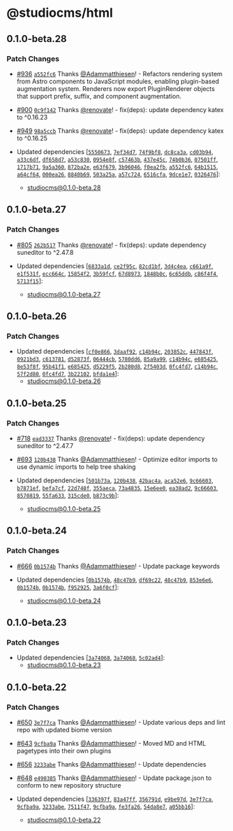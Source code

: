 # @studiocms/html

## 0.1.0-beta.28

### Patch Changes

- [#936](https://github.com/withstudiocms/studiocms/pull/936) [`a552fc6`](https://github.com/withstudiocms/studiocms/commit/a552fc658d7739bda594fb063075ae85c456709d) Thanks [@Adammatthiesen](https://github.com/Adammatthiesen)! - Refactors rendering system from Astro components to JavaScript modules, enabling plugin-based augmentation system. Renderers now export PluginRenderer objects that support prefix, suffix, and component augmentation.

- [#900](https://github.com/withstudiocms/studiocms/pull/900) [`0c9f142`](https://github.com/withstudiocms/studiocms/commit/0c9f142ab0eddaee5320518c8265a75e3213c51e) Thanks [@renovate](https://github.com/apps/renovate)! - fix(deps): update dependency katex to ^0.16.23

- [#949](https://github.com/withstudiocms/studiocms/pull/949) [`98a5ccb`](https://github.com/withstudiocms/studiocms/commit/98a5ccb0601c31f58931d76b8c48d7c5fa97eb87) Thanks [@renovate](https://github.com/apps/renovate)! - fix(deps): update dependency katex to ^0.16.25

- Updated dependencies [[`5550673`](https://github.com/withstudiocms/studiocms/commit/55506739e3f96b690ad7999dbc1f9261ac63e644), [`7ef34d7`](https://github.com/withstudiocms/studiocms/commit/7ef34d7e553bb966e86bfddb4d63c622aad2dc83), [`74f9bf8`](https://github.com/withstudiocms/studiocms/commit/74f9bf8cb039d09e9e4589772734eb3a3012178c), [`dc8ca3a`](https://github.com/withstudiocms/studiocms/commit/dc8ca3abfb92944b78d342414e63c3dabe7e77e6), [`cd03b94`](https://github.com/withstudiocms/studiocms/commit/cd03b945e27a459881474443b762e2ec3f427884), [`a33c6df`](https://github.com/withstudiocms/studiocms/commit/a33c6df2e595f6867e0bdc82554017e003a01aed), [`df658d7`](https://github.com/withstudiocms/studiocms/commit/df658d7a91230426ec59480dbefbeb2b8e7c550b), [`a53c830`](https://github.com/withstudiocms/studiocms/commit/a53c83017b02d589607874405b2c040474203716), [`0954e8f`](https://github.com/withstudiocms/studiocms/commit/0954e8f60d539e7ab13c00b8e904851ccdc2d9e0), [`c57463b`](https://github.com/withstudiocms/studiocms/commit/c57463bb5846a75fda0dfad8da3590145eb442a4), [`437e45c`](https://github.com/withstudiocms/studiocms/commit/437e45c99e5e740b72a32836b6df48e7c461ef57), [`74b0b36`](https://github.com/withstudiocms/studiocms/commit/74b0b365090433a0c4185d4d32c9e91f5af50087), [`07501ff`](https://github.com/withstudiocms/studiocms/commit/07501fff35c6777f7d08b9857eff3d827ed12e8b), [`1717b71`](https://github.com/withstudiocms/studiocms/commit/1717b7194e3dd42b75fc51952860a3bd3e2f5f3f), [`9a5a360`](https://github.com/withstudiocms/studiocms/commit/9a5a360e68183693465d29ea5b6ca701ac54cc69), [`872ba2e`](https://github.com/withstudiocms/studiocms/commit/872ba2e286248a79fa46df1c3f5ca354e36e0494), [`e63f679`](https://github.com/withstudiocms/studiocms/commit/e63f679a89ddd50a363d5bbe1b9b0ea403b1292b), [`3b96046`](https://github.com/withstudiocms/studiocms/commit/3b96046aa0fe1eaeb9e472be6ceae1e24dfb78bc), [`f0ea2fb`](https://github.com/withstudiocms/studiocms/commit/f0ea2fb22f8f137190ad24cf6a9bdf219fb1285e), [`a552fc6`](https://github.com/withstudiocms/studiocms/commit/a552fc658d7739bda594fb063075ae85c456709d), [`64b1515`](https://github.com/withstudiocms/studiocms/commit/64b15158ecc93177fac222f9cabe38b5387d5df5), [`a64cf64`](https://github.com/withstudiocms/studiocms/commit/a64cf64975778d7f0f127aa8bd9f56f777aaed91), [`000ea26`](https://github.com/withstudiocms/studiocms/commit/000ea26f1f9e302df6701d354a32f5b8b1c6c9d0), [`8840b69`](https://github.com/withstudiocms/studiocms/commit/8840b69300cf5aab9e47c4bd65f5fec67a346f3d), [`503a25a`](https://github.com/withstudiocms/studiocms/commit/503a25a5da1c07afeb3d965b73ea5bb99a673ba4), [`a57c724`](https://github.com/withstudiocms/studiocms/commit/a57c724fac0553fd6eb88c6a1bf850450520c369), [`6516cfa`](https://github.com/withstudiocms/studiocms/commit/6516cfa01ea0d5b35442e8cd455a86cc4b4ce260), [`9dce1e7`](https://github.com/withstudiocms/studiocms/commit/9dce1e7aa656cfd0e51587afe74e2009726759f4), [`0326476`](https://github.com/withstudiocms/studiocms/commit/03264767111f8b4dbdef18eafe25fa2f28c3ceb5)]:
  - studiocms@0.1.0-beta.28

## 0.1.0-beta.27

### Patch Changes

- [#805](https://github.com/withstudiocms/studiocms/pull/805) [`262b517`](https://github.com/withstudiocms/studiocms/commit/262b5179721bff567c809041da23fce004efad2e) Thanks [@renovate](https://github.com/apps/renovate)! - fix(deps): update dependency suneditor to ^2.47.8

- Updated dependencies [[`6833a1d`](https://github.com/withstudiocms/studiocms/commit/6833a1dd46b34914c087dc57cffc28950d038911), [`ce2f95c`](https://github.com/withstudiocms/studiocms/commit/ce2f95c4c78778cdb0ce867012de05c8f1e3dc67), [`82cd1bf`](https://github.com/withstudiocms/studiocms/commit/82cd1bfd1a442015c266df733988f29fdaafaaf4), [`3d4c4ea`](https://github.com/withstudiocms/studiocms/commit/3d4c4eae4b425db1f0dde5712177faa68d3c9712), [`c661a9f`](https://github.com/withstudiocms/studiocms/commit/c661a9f7f4deb1f1ec695bbb8702c5d570dc4c20), [`e1f531f`](https://github.com/withstudiocms/studiocms/commit/e1f531f7bd3705a988fe67205ce6bd2665d7d33d), [`ecc664c`](https://github.com/withstudiocms/studiocms/commit/ecc664cbb560f03db2078dc8d23135f9e966a7d4), [`15854f2`](https://github.com/withstudiocms/studiocms/commit/15854f2bf620d3ea83da5af6a1651b31e9c433f6), [`3b59fcf`](https://github.com/withstudiocms/studiocms/commit/3b59fcf7885d5c4952bd30279fa8ea2e2f0f5eaa), [`67d8973`](https://github.com/withstudiocms/studiocms/commit/67d8973cd703f6d3a5c50e31d3f051ef8f938548), [`1848b0c`](https://github.com/withstudiocms/studiocms/commit/1848b0ce4d8bbb908a3207079fbbeeda446e3cb7), [`6c65ddb`](https://github.com/withstudiocms/studiocms/commit/6c65ddb94a15997801ebee43ac90d3f380248a86), [`c86f4f4`](https://github.com/withstudiocms/studiocms/commit/c86f4f4ab0873c29246582a8dbcab645057d146c), [`5713f15`](https://github.com/withstudiocms/studiocms/commit/5713f154eb15aad8d2c2c8a5a5c13611ff03dee8)]:
  - studiocms@0.1.0-beta.27

## 0.1.0-beta.26

### Patch Changes

- Updated dependencies [[`cf0e866`](https://github.com/withstudiocms/studiocms/commit/cf0e866e1508d6fec7d59c765126c6bbfe09f068), [`3daaf92`](https://github.com/withstudiocms/studiocms/commit/3daaf92efa7ba78de41927cc56cc3d166da48075), [`c14b94c`](https://github.com/withstudiocms/studiocms/commit/c14b94c855a750b5666fffc975bebf1a556cf80f), [`203852c`](https://github.com/withstudiocms/studiocms/commit/203852c2e102c668eed71e46b96f134899895327), [`447843f`](https://github.com/withstudiocms/studiocms/commit/447843f8e565f7ea15131a1a02cf178c6269d5ef), [`0921bd3`](https://github.com/withstudiocms/studiocms/commit/0921bd330bcd69080aba0265db822b33327fbb9f), [`c613781`](https://github.com/withstudiocms/studiocms/commit/c613781d04003f1808a1632dcfcd2f2662d4ee8b), [`d52873f`](https://github.com/withstudiocms/studiocms/commit/d52873f975fa7cbfe52a037bf84648b03c4773b4), [`06444cb`](https://github.com/withstudiocms/studiocms/commit/06444cbaf17e63a12b08eb8a08c1b6d65eeaac82), [`5780dd6`](https://github.com/withstudiocms/studiocms/commit/5780dd603ec6dc900d8f0f667374b4cf5eaf6a5a), [`85a9a99`](https://github.com/withstudiocms/studiocms/commit/85a9a99d3c4595ff7130ca753e4962da66ad2511), [`c14b94c`](https://github.com/withstudiocms/studiocms/commit/c14b94c855a750b5666fffc975bebf1a556cf80f), [`e685425`](https://github.com/withstudiocms/studiocms/commit/e6854250165650c7642a03e4f612aa0a9ea880d1), [`8e53f8f`](https://github.com/withstudiocms/studiocms/commit/8e53f8fc56adb8a8b110c9854053c779e07b3cb3), [`95b41f1`](https://github.com/withstudiocms/studiocms/commit/95b41f1a37b241dd3e1bfa90c8a85b858c107e6d), [`e685425`](https://github.com/withstudiocms/studiocms/commit/e6854250165650c7642a03e4f612aa0a9ea880d1), [`d5229f5`](https://github.com/withstudiocms/studiocms/commit/d5229f557b8035406582c9792e8a738dba18a1b5), [`2b280d8`](https://github.com/withstudiocms/studiocms/commit/2b280d84bcb40805bbd1ed44e45a9f7260eed081), [`2f5403d`](https://github.com/withstudiocms/studiocms/commit/2f5403de6af5662a088bdcb764a43bf351249c44), [`0fc4fd7`](https://github.com/withstudiocms/studiocms/commit/0fc4fd7c4567b36865c4dba617663a12ecf619f5), [`c14b94c`](https://github.com/withstudiocms/studiocms/commit/c14b94c855a750b5666fffc975bebf1a556cf80f), [`57f2d80`](https://github.com/withstudiocms/studiocms/commit/57f2d800d929734dfaa9eb324e8d8171856e8f3f), [`0fc4fd7`](https://github.com/withstudiocms/studiocms/commit/0fc4fd7c4567b36865c4dba617663a12ecf619f5), [`3b22102`](https://github.com/withstudiocms/studiocms/commit/3b2210274705cb534b03d02d6952bfcdbdb10478), [`bfda1e4`](https://github.com/withstudiocms/studiocms/commit/bfda1e4922fe391d2b8ecc81e8a83f68990ab083)]:
  - studiocms@0.1.0-beta.26

## 0.1.0-beta.25

### Patch Changes

- [#718](https://github.com/withstudiocms/studiocms/pull/718) [`ead3337`](https://github.com/withstudiocms/studiocms/commit/ead33377e40f8665ca7db73e93bb8c83795fc755) Thanks [@renovate](https://github.com/apps/renovate)! - fix(deps): update dependency suneditor to ^2.47.7

- [#693](https://github.com/withstudiocms/studiocms/pull/693) [`120b438`](https://github.com/withstudiocms/studiocms/commit/120b438d3152b4ae95e483f8f98bacfeff5c46de) Thanks [@Adammatthiesen](https://github.com/Adammatthiesen)! - Optimize editor imports to use dynamic imports to help tree shaking

- Updated dependencies [[`501b73a`](https://github.com/withstudiocms/studiocms/commit/501b73ae7856528af09e266b1cbd551aff17648f), [`120b438`](https://github.com/withstudiocms/studiocms/commit/120b438d3152b4ae95e483f8f98bacfeff5c46de), [`42bac4a`](https://github.com/withstudiocms/studiocms/commit/42bac4afe7ee9896fa7cb3df638ae21d793a196d), [`aca52e6`](https://github.com/withstudiocms/studiocms/commit/aca52e61624284de2078f47ccf894d668bc0f51d), [`9c66603`](https://github.com/withstudiocms/studiocms/commit/9c6660397bc3a8c952713e7587df507b8c6d3d17), [`b7871ef`](https://github.com/withstudiocms/studiocms/commit/b7871eff7982a786edf7ee42e4f024295faacb99), [`befa7cf`](https://github.com/withstudiocms/studiocms/commit/befa7cf9572a2cb56a0264e2d6ece5dddd483cb4), [`22d748f`](https://github.com/withstudiocms/studiocms/commit/22d748f445b53bc340aad9a99ac4ebac6b0e9d7c), [`355aeca`](https://github.com/withstudiocms/studiocms/commit/355aecacd44aec8cb2ca9daca392a0d9376f7b29), [`73a4835`](https://github.com/withstudiocms/studiocms/commit/73a4835d09b8d9bc8b5c0999e73c20731386b774), [`15e6ee0`](https://github.com/withstudiocms/studiocms/commit/15e6ee0c50e37b22bcb24a0b67403e357e2502db), [`ea38ad2`](https://github.com/withstudiocms/studiocms/commit/ea38ad21cf8df154a9ce2fc9fbde58ddabdd1a2d), [`9c66603`](https://github.com/withstudiocms/studiocms/commit/9c6660397bc3a8c952713e7587df507b8c6d3d17), [`8570819`](https://github.com/withstudiocms/studiocms/commit/8570819f99553cfda14b62b9fe18cd13284be7db), [`55fa633`](https://github.com/withstudiocms/studiocms/commit/55fa633348b75820ed6ebeb1859f241e609380be), [`315cde0`](https://github.com/withstudiocms/studiocms/commit/315cde0269484585e36f8d99eda48346d81476eb), [`b873c9b`](https://github.com/withstudiocms/studiocms/commit/b873c9bcf04d1ee55c6544f78b716a8dcb0c6411)]:
  - studiocms@0.1.0-beta.25

## 0.1.0-beta.24

### Patch Changes

- [#666](https://github.com/withstudiocms/studiocms/pull/666) [`0b1574b`](https://github.com/withstudiocms/studiocms/commit/0b1574bfe32ef98dc62ed9082a132a540f0ad4ba) Thanks [@Adammatthiesen](https://github.com/Adammatthiesen)! - Update package keywords

- Updated dependencies [[`0b1574b`](https://github.com/withstudiocms/studiocms/commit/0b1574bfe32ef98dc62ed9082a132a540f0ad4ba), [`48c47b9`](https://github.com/withstudiocms/studiocms/commit/48c47b91f73ade82d20227cd71c73c006bc09063), [`df69c22`](https://github.com/withstudiocms/studiocms/commit/df69c226abec71dc1db3a1cbdc1d8a22810213ce), [`48c47b9`](https://github.com/withstudiocms/studiocms/commit/48c47b91f73ade82d20227cd71c73c006bc09063), [`853e6e6`](https://github.com/withstudiocms/studiocms/commit/853e6e668b46eaa2808e7fcdf4ff4039de3a596d), [`0b1574b`](https://github.com/withstudiocms/studiocms/commit/0b1574bfe32ef98dc62ed9082a132a540f0ad4ba), [`0b1574b`](https://github.com/withstudiocms/studiocms/commit/0b1574bfe32ef98dc62ed9082a132a540f0ad4ba), [`f952925`](https://github.com/withstudiocms/studiocms/commit/f9529253a343634ec8ea039e4a3cb64d6ce3b1f6), [`3a6f0cf`](https://github.com/withstudiocms/studiocms/commit/3a6f0cfcdc8b31c8e56fba1ef81b0d8080a2d86a)]:
  - studiocms@0.1.0-beta.24

## 0.1.0-beta.23

### Patch Changes

- Updated dependencies [[`3a74068`](https://github.com/withstudiocms/studiocms/commit/3a74068be3bd228c36d62d263be1b82159d885fb), [`3a74068`](https://github.com/withstudiocms/studiocms/commit/3a74068be3bd228c36d62d263be1b82159d885fb), [`5c02ad4`](https://github.com/withstudiocms/studiocms/commit/5c02ad4b62e47455d20e5a380ca59d6b070c7e41)]:
  - studiocms@0.1.0-beta.23

## 0.1.0-beta.22

### Patch Changes

- [#650](https://github.com/withstudiocms/studiocms/pull/650) [`3e7f7ca`](https://github.com/withstudiocms/studiocms/commit/3e7f7ca6ea2a304fe66eac95496542cc50169eb2) Thanks [@Adammatthiesen](https://github.com/Adammatthiesen)! - Update various deps and lint repo with updated biome version

- [#643](https://github.com/withstudiocms/studiocms/pull/643) [`9cfba9a`](https://github.com/withstudiocms/studiocms/commit/9cfba9ad57f8fb1b2a10081fbe5f9dfc26bed57d) Thanks [@Adammatthiesen](https://github.com/Adammatthiesen)! - Moved MD and HTML pagetypes into their own plugins

- [#656](https://github.com/withstudiocms/studiocms/pull/656) [`3233abe`](https://github.com/withstudiocms/studiocms/commit/3233abe727ac9ba6f1886ef5a931db81f0da4326) Thanks [@Adammatthiesen](https://github.com/Adammatthiesen)! - Update dependencies

- [#648](https://github.com/withstudiocms/studiocms/pull/648) [`e490385`](https://github.com/withstudiocms/studiocms/commit/e490385dbdad5392f23c46a832c8a555dbf48a9a) Thanks [@Adammatthiesen](https://github.com/Adammatthiesen)! - Update package.json to conform to new repository structure

- Updated dependencies [[`336397f`](https://github.com/withstudiocms/studiocms/commit/336397f31a63bdb05a17a6a7e9a0ab22601bbb61), [`83a47ff`](https://github.com/withstudiocms/studiocms/commit/83a47ff1912f30bae20461b2bfd994efe3f35749), [`356791d`](https://github.com/withstudiocms/studiocms/commit/356791d80aa8a33cbb77e2c83ca8fc70eaf3b5dd), [`e9be97d`](https://github.com/withstudiocms/studiocms/commit/e9be97dabcd8e479f929a43919332e5deb187900), [`3e7f7ca`](https://github.com/withstudiocms/studiocms/commit/3e7f7ca6ea2a304fe66eac95496542cc50169eb2), [`9cfba9a`](https://github.com/withstudiocms/studiocms/commit/9cfba9ad57f8fb1b2a10081fbe5f9dfc26bed57d), [`3233abe`](https://github.com/withstudiocms/studiocms/commit/3233abe727ac9ba6f1886ef5a931db81f0da4326), [`7511f47`](https://github.com/withstudiocms/studiocms/commit/7511f47042104bed83f985c336c7d62cc1fd3b2f), [`9cfba9a`](https://github.com/withstudiocms/studiocms/commit/9cfba9ad57f8fb1b2a10081fbe5f9dfc26bed57d), [`fe3fa26`](https://github.com/withstudiocms/studiocms/commit/fe3fa262b80a17ea2d89d8f09e4c3ac97f64ca5f), [`54da8e7`](https://github.com/withstudiocms/studiocms/commit/54da8e7ff080f44a02ca8139c8ddade37f1d32f4), [`a05bb16`](https://github.com/withstudiocms/studiocms/commit/a05bb16d3dd0d1a429558b4dce316ad7fb80b049)]:
  - studiocms@0.1.0-beta.22
